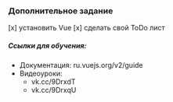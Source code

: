 ### Дополнительное задание

[x] установить Vue
[x] сделать свой ToDo лист

##### Ссылки для обучения:

- Документация: ru.vuejs.org/v2/guide
- Видеоуроки: 
    - vk.cc/9DrxdT 
    - vk.cc/9DrxqU
